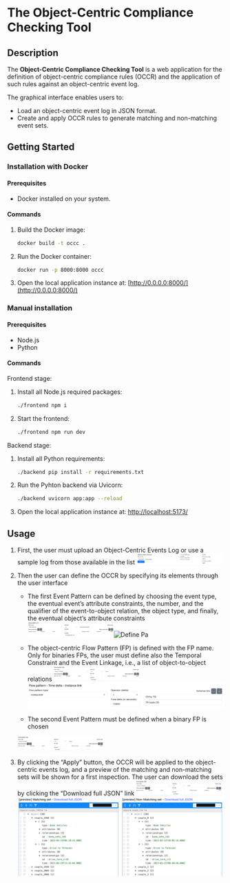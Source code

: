 # The Object-Centric Compliance Checking Tool

## Description
The **Object-Centric Compliance Checking Tool** is a web application for the definition of object-centric compliance rules (OCCR) and the application of such rules against an object-centric event log.

The graphical interface enables users to:
- Load an object-centric event log in JSON format.
- Create and apply OCCR rules to generate matching and non-matching event sets.

## Getting Started

### Installation with Docker

#### Prerequisites
- Docker installed on your system.

#### Commands
1. Build the Docker image:
   ```bash
   docker build -t occc .
   ```
2. Run the Docker container:
   ```bash
   docker run -p 8000:8000 occc
   ```
3. Open the local application instance at:
    [http://0.0.0.0:8000/](http://0.0.0.0:8000/)

### Manual installation

#### Prerequisites
- Node.js
- Python

#### Commands
Frontend stage:

1. Install all Node.js required packages:
    ```bash
    ./frontend npm i
    ```
2. Start the frontend:
    ```bash
    ./frontend npm run dev
    ```

Backend stage:

1. Install all Python requirements:
   ```bash
   ./backend pip install -r requirements.txt
   ```
2. Run the Pyhton backend via Uvicorn:
   ```bash
   ./backend uvicorn app:app --reload 
   ```
3. Open the local application instance at:
    [http://localhost:5173/](http://localhost:5173/)

## Usage

1. First, the user must upload an Object-Centric Events Log or use a sample log from those available in the list
<img src="./images/log.png" alt="Upload log" width="200"/>![]()

1. Then the user can define the OCCR by specifying its elements through the user interface
   - The first Event Pattern can be defined by choosing the event type, the eventual event’s attribute constraints, the number, and the qualifier of the event-to-object relation, the object type, and finally, the eventual object’s attribute constraints
   <img src="./images/ea.png" alt="Define Pa" width="200"/>![Define Pa]()

   - The object-centric Flow Pattern (FP) is defined with the FP name. Only for binaries FPs, the user must define also the Temporal Constraint and the Event Linkage, i.e., a list of object-to-object relations
   <img src="./images/eb.png" alt="Define Pb" width="200"/>![Define FP](./images/psi.png)

   - The second Event Pattern must be defined when a binary FP is chosen
   <img src="./images/eb.png" alt="Define Pb" width="200"/>

2. By clicking the “Apply” button, the OCCR will be applied to the object-centric events log, and a preview of the matching and non-matching sets will be shown for a first inspection. The user can download the sets by clicking the “Download full JSON” link
<img src="./images/eb.png" alt="Define Pb" width="200"/>![OCCR results](./images/results.png)